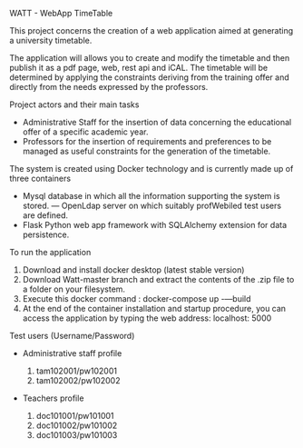 WATT - WebApp TimeTable

This project concerns the creation of a web application aimed at generating a university timetable.

The application will allows you to create and modify the timetable and then publish it as a pdf page, web, rest api and iCAL. 
The timetable will be determined by applying the constraints deriving from the training offer and directly from the needs expressed by the professors.

Project actors and their main tasks

- Administrative Staff for the insertion of data concerning the educational offer of a specific academic year.
- Professors for the insertion of requirements and preferences to be managed as useful constraints for the generation of the timetable.

The system is created using Docker technology and is currently made up of three containers

- Mysql database in which all the information supporting the system is stored.
— OpenLdap server on which suitably profWebiled test users are defined.
- Flask Python web app framework with SQLAlchemy extension for data persistence.

To run the application

1) Download and install docker desktop (latest stable version)
2) Download Watt-master branch and extract the contents of the .zip file to a folder on your filesystem.
3) Execute this docker command : docker-compose up -—build
4) At the end of the container installation and startup procedure, you can access the application by typing the web address: localhost: 5000

Test users (Username/Password)

- Administrative staff profile
	1) tam102001/pw102001
	2) tam102002/pw102002

- Teachers profile
	1) doc101001/pw101001
	2) doc101002/pw101002
	3) doc101003/pw101003
